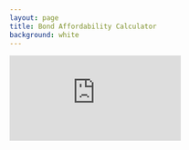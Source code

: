 ```yaml
---
layout: page
title: Bond Affordability Calculator
background: white
---
```


<div>
    <iframe class="bond-calc" frameborder="0"
        src="https://www.ooba.co.za/calculators/affordability-calculator/?iframe=true&iftype=nobrand"
        title="Affordability Calculator"></iframe>
</div>
